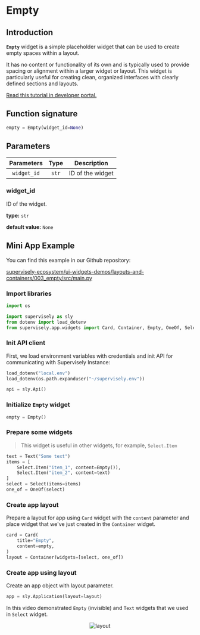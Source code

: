 # Empty

## Introduction

**`Empty`** widget is a simple placeholder widget that can be used to create empty spaces within a layout.

It has no content or functionality of its own and is typically used to provide spacing or alignment within a larger widget or layout. This widget is particularly useful for creating clean, organized interfaces with clearly defined sections and layouts.

[Read this tutorial in developer portal.](https://developer.supervise.ly/app-development/widgets/layouts-and-containers/empty)

## Function signature

```python
empty = Empty(widget_id=None)
```

## Parameters

| Parameters  | Type  |   Description    |
| :---------: | :---: | :--------------: |
| `widget_id` | `str` | ID of the widget |

### widget_id

ID of the widget.

**type:** `str`

**default value:** `None`

## Mini App Example

You can find this example in our Github repository:

[supervisely-ecosystem/ui-widgets-demos/layouts-and-containers/003_empty/src/main.py](https://github.com/supervisely-ecosystem/ui-widgets-demos/blob/master/layouts-and-containers/003_empty/src/main.py)

### Import libraries

```python
import os

import supervisely as sly
from dotenv import load_dotenv
from supervisely.app.widgets import Card, Container, Empty, OneOf, Select, Text
```

### Init API client

First, we load environment variables with credentials and init API for communicating with Supervisely Instance:

```python
load_dotenv("local.env")
load_dotenv(os.path.expanduser("~/supervisely.env"))

api = sly.Api()
```

### Initialize `Empty` widget

```python
empty = Empty()
```

### Prepare some widgets

> This widget is useful in other widgets, for example, `Select.Item`

```python
text = Text("Some text")
items = [
    Select.Item("item_1", content=Empty()),
    Select.Item("item_2", content=text)
]
select = Select(items=items)
one_of = OneOf(select)
```

### Create app layout

Prepare a layout for app using `Card` widget with the `content` parameter and place widget that we've just created in the `Container` widget.

```python
card = Card(
    title="Empty",
    content=empty,
)
layout = Container(widgets=[select, one_of])
```

### Create app using layout

Create an app object with layout parameter.

```python
app = sly.Application(layout=layout)
```

In this video demonstrated `Empty` (invisible) and `Text` widgets that we used in `Select` widget.


<p align="center">
  <img src="https://user-images.githubusercontent.com/79905215/223943970-f4338bd1-0f2b-4f6b-96d5-c2a3086aca0c.gif" alt="layout" />
</p>